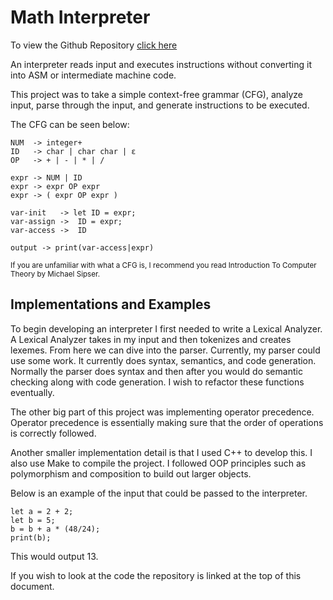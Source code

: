 # Math Interpreter

To view the Github Repository <a href=https://github.com/colorfulparadox/Custom-Math-Interpreter target=_blank>click here</a>


An interpreter reads input and executes instructions without converting it into ASM or intermediate machine code.

This project was to take a simple context-free grammar (CFG), analyze input, parse through the input, and generate instructions to be executed.

The CFG can be seen below:
```
NUM  -> integer+
ID   -> char | char char | ε
OP   -> + | - | * | / 

expr -> NUM | ID
expr -> expr OP expr    
expr -> ( expr OP expr )

var-init   -> let ID = expr;
var-assign ->  ID = expr;
var-access ->  ID

output -> print(var-access|expr)
```
<sub>If you are unfamiliar with what a CFG is, I recommend you read Introduction To Computer Theory by Michael Sipser.</sub>

## Implementations and Examples

To begin developing an interpreter I first needed to write a Lexical Analyzer. A Lexical Analyzer takes in my input and then tokenizes and creates lexemes. From here we can dive into the parser. Currently, my parser could use some work. It currently does syntax, semantics, and code generation. Normally the parser does syntax and then after you would do semantic checking along with code generation. I wish to refactor these functions eventually.

The other big part of this project was implementing operator precedence. Operator precedence is essentially making sure that the order of operations is correctly followed.

Another smaller implementation detail is that I used C++ to develop this. I also use Make to compile the project. I followed OOP principles such as polymorphism and composition to build out larger objects.

Below is an example of the input that could be passed to the interpreter.
```
let a = 2 + 2;
let b = 5;
b = b + a * (48/24);
print(b);
```
This would output 13.

If you wish to look at the code the repository is linked at the top of this document.